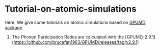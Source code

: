 # Tutorial-on-atomic-simulations
Here, We give some tutorials on atomic simulations based on [GPUMD package](https://github.com/brucefan1983/GPUMD).
1. The Phonon Participation Ratios are calculated with the [GPUMD-2.9.1] (https://github.com/brucefan1983/GPUMD/releases/tag/v2.9.1)
